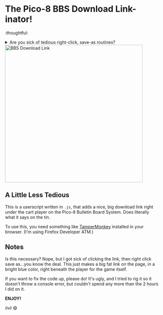 The Pico-8 BBS Download Link-inator!
=====================================

:thoughtful:

<details>
  <summary>Are you sick of tedious right-click, save-as routines?</summary>
  <p><blockquote>Well, <b>now they're a thing of the past!</b></blockquote></p>
</details>


<div align="normal">
  <img src="https://raw.githubusercontent.com/iiviigames/bbsdownload/master/img/cartDL.gif"
       alt="BBS Download Link"
       title="Usage of BBSDownload"
       width="452px"
  />
</div>


## A Little Less Tedious

This is a userscript written in `.js`, that adds a nice, big download link right under the cart player on the Pico-8 Bulletin Board System. Does literally what it says on the tin.

To use this, you need something like [TamperMonkey](https://www.tampermonkey.net/) installed in your browser. (I'm using Firefox Developer ATM.)

Notes
------

Is this necessary? Nope, but I got sick of clicking the link, then right click save as...you know the deal. This just makes a big fat link on the page, in a bright blue color, right beneath the player for the game itself.

If you want to fix the code up, please do! It's ugly, and I tried to rig it so it doesn't throw a console error, but couldn't spend any more than the 2 hours I did on it. 

**ENJOY!**

_iivii_ :smile:
